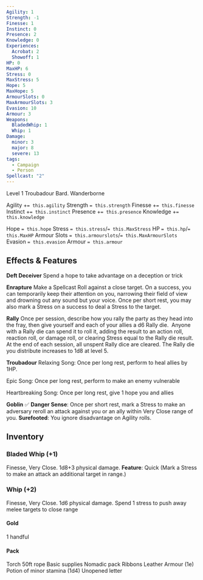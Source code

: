 ```yaml
---
Agility: 1
Strength: -1
Finesse: 1
Instinct: 0
Presence: 2
Knowledge: 0
Experiences:
  Acrobat: 2
  Showoff: 1
HP: 0
MaxHP: 6
Stress: 0
MaxStress: 5
Hope: 5
MaxHope: 5
ArmourSlots: 0
MaxArmourSlots: 3
Evasion: 10
Armour: 3
Weapons:
  BladedWhip: 1
  Whip: 1
Damage:
  minor: 3
  major: 8
  severe: 13
tags:
  - Campaign
  - Person
Spellcast: "2"
---
```

Level 1 Troubadour Bard. Wanderborne

Agility +`= this.agility`
Strength `= this.strength`
Finesse +`= this.finesse`
Instinct +`= this.instinct`
Presence +`= this.presence`
Knowledge +`= this.knowledge`

Hope `= this.hope`
Stress `= this.stress`/`= this.MaxStress`
HP `= this.hp`/`= this.MaxHP`
Armour Slots `= this.armourslots`/`= this.MaxArmourSlots`
Evasion `= this.evasion`
Armour `= this.armour`

## Effects & Features

**Deft Deceiver**
Spend a hope to take advantage on a deception or trick

**Enrapture**
Make a Spellcast Roll against a close target. On a success, you can temporarily keep their attention on you, narrowing their field of view and drowning out any sound but your voice. Once per short rest, you may also mark a Stress on a success to deal a Stress to the target.

**Rally**
Once per session, describe how you rally the party as they head into the fray, then give yourself and each of your allies a d6 Rally die. 
Anyone with a Rally die can spend it to roll it, adding the result to an action roll, reaction roll, or damage roll, or clearing Stress equal to the Rally die result. 
At the end of each session, all unspent Rally dice are cleared.
The Rally die you distribute increases to 1d8 at level 5.

**Troubadour**
Relaxing Song: Once per long rest, perform to heal allies by 1HP.

Epic Song: Once per long rest, perform to make an enemy vulnerable

Heartbreaking Song: Once per long rest, give 1 hope you and allies

**Goblin**
✅ **Danger Sense**: Once per short rest, mark a Stress to make an adversary reroll an attack against you or an ally within Very Close range of you.
**Surefooted**: You ignore disadvantage on Agility rolls.
## Inventory 

### Bladed Whip (+1)
Finesse, Very Close. 1d8+3 physical damage.
**Feature**: Quick (Mark a Stress to make an attack an additional target in range.)

### Whip (+2)
Finesse, Very Close. 1d6 physical damage.
Spend 1 stress to push away melee targets to close range

#### Gold
1 handful

#### Pack
Torch
50ft rope
Basic supplies
Nomadic pack
Ribbons
Leather Armour (1e)
Potion of minor stamina (1d4)
Unopened letter